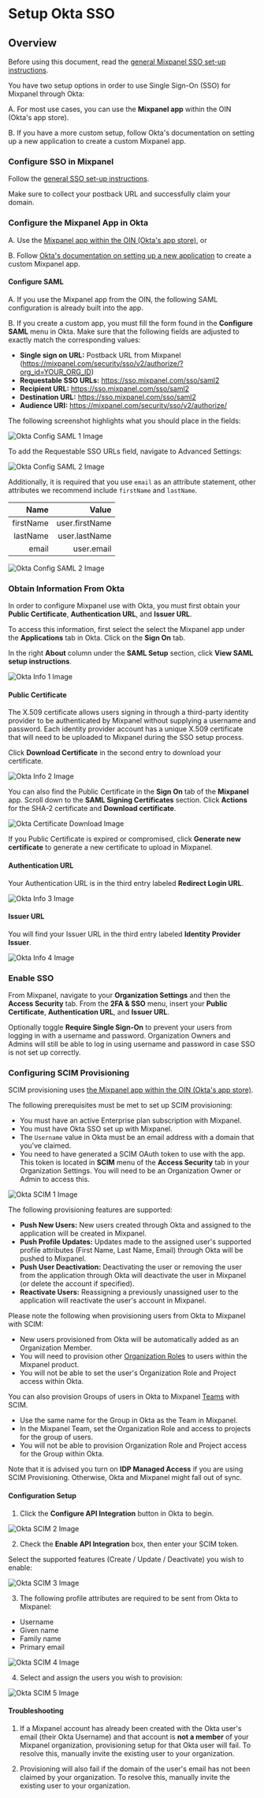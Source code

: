 # Setup Okta SSO


## Overview

Before using this document, read the [general Mixpanel SSO set-up instructions](/docs/access-security/single-sign-on/overview).

You have two setup options in order to use Single Sign-On (SSO) for Mixpanel through Okta:

A.  For most use cases, you can use the **Mixpanel app** within the OIN (Okta's app store). 

B.  If you have a more custom setup, follow Okta's documentation on setting up a new application to create a custom Mixpanel app.

### Configure SSO in Mixpanel

Follow the [general SSO set-up instructions](/docs/access-security/single-sign-on/overview).

Make sure to collect your postback URL and successfully claim your domain.

### Configure the Mixpanel App in Okta

A.  Use the [Mixpanel app within the OIN (Okta's app store)](https://www.okta.com/integrations/mixpanel/), or

B.  Follow [Okta's documentation on setting up a new application](https://help.okta.com/en-us/Content/Topics/Apps/Apps_Apps_Page.htm) to create a custom Mixpanel app.

#### Configure SAML

A. If you use the Mixpanel app from the OIN, the following SAML configuration is already built into the app.

B. If you create a custom app, you must fill the form found in the **Configure SAML** menu in Okta. Make sure that the following fields are adjusted to exactly match the corresponding values:

- **Single sign on URL:** Postback URL from Mixpanel (https://mixpanel.com/security/sso/v2/authorize/?org_id=YOUR_ORG_ID)
- **Requestable SSO URLs:** https://sso.mixpanel.com/sso/saml2
- **Recipient URL:** https://sso.mixpanel.com/sso/saml2
- **Destination URL:** https://sso.mixpanel.com/sso/saml2
- **Audience URI:** https://mixpanel.com/security/sso/v2/authorize/

The following screenshot highlights what you should place in the fields:

![Okta Config SAML 1 Image](/okta_config_1.png)

To add the Requestable SSO URLs field, navigate to Advanced Settings: 

![Okta Config SAML 2 Image](/okta_config_2.png)

Additionally, it is required that you use `email` as an attribute statement, other attributes we recommend include `firstName` and `lastName`.

|    Name    |     Value      |
|-----------:|---------------:|
| firstName  | user.firstName |
| lastName   | user.lastName  |
| email      | user.email     |

![Okta Config SAML 2 Image](/okta_config_3.png)

### Obtain Information From Okta

In order to configure Mixpanel use with Okta, you must first obtain your **Public Certificate**, **Authentication URL**, and **Issuer URL**.

To access this information, first select the select the Mixpanel app under the **Applications** tab in Okta. Click on the **Sign On** tab.

In the right **About** column under the **SAML Setup** section, click **View SAML setup instructions**.

![Okta Info 1 Image](/Admin/Okta/okta_saml_setup_instructions_fixed.png)

#### Public Certificate

The X.509 certificate allows users signing in through a third-party identity provider to be authenticated by Mixpanel without supplying a username and password. Each identity provider account has a unique X.509 certificate that will need to be uploaded to Mixpanel during the SSO setup process.

Click **Download Certificate** in the second entry to download your certificate.

![Okta Info 2 Image](/okta_info2.png)

You can also find the Public Certificate in the **Sign On** tab of the **Mixpanel** app. Scroll down to the **SAML Signing Certificates** section. Click **Actions** for the SHA-2 certificate and **Download certificate**. 

![Okta Certificate Download Image](/Admin/Okta/okta_download_certificate.png)

If you Public Certificate is expired or compromised, click **Generate new certificate** to generate a new certificate to upload in Mixpanel.

#### Authentication URL

Your Authentication URL is in the third entry labeled **Redirect Login URL**.

![Okta Info 3 Image](/okta_info3.png)

#### Issuer URL

You will find your Issuer URL in the third entry labeled **Identity Provider Issuer**.

![Okta Info 4 Image](/okta_info4.png)

### Enable SSO

From Mixpanel, navigate to your **Organization Settings** and then the **Access Security** tab. From the **2FA & SSO** menu, insert your **Public Certificate**, **Authentication URL**, and **Issuer URL**.

Optionally toggle **Require Single Sign-On** to prevent your users from logging in with a username and password. Organization Owners and Admins will still be able to log in using username and password in case SSO is not set up correctly.

### Configuring SCIM Provisioning

SCIM provisioning uses [the Mixpanel app within the OIN (Okta's app store)](https://www.okta.com/integrations/mixpanel/).

The following prerequisites must be met to set up SCIM provisioning:

- You must have an active Enterprise plan subscription with Mixpanel. 
- You must have Okta SSO set up with Mixpanel.
- The `Username` value in Okta must be an email address with a domain that you've claimed.
- You need to have generated a SCIM OAuth token to use with the app. This token is located in **SCIM** menu of the **Access Security** tab in your Organization Settings. You will need to be an Organization Owner or Admin to access this.

![Okta SCIM 1 Image](/Admin/Okta/sso_scim_token_updated_2024.png)

The following provisioning features are supported:

- **Push New Users:** New users created through Okta and assigned to the application will be created in Mixpanel.
- **Push Profile Updates:** Updates made to the assigned user's supported profile attributes (First Name, Last Name, Email) through Okta will be pushed to Mixpanel.
- **Push User Deactivation:** Deactivating the user or removing the user from the application through Okta will deactivate the user in Mixpanel (or delete the account if specified).
- **Reactivate Users:** Reassigning a previously unassigned user to the application will reactivate the user's account in Mixpanel.

Please note the following when provisioning users from Okta to Mixpanel with SCIM:
- New users provisioned from Okta will be automatically added as an Organization Member.
- You will need to provision other [Organization Roles](https://docs.mixpanel.com/docs/orgs-and-projects/roles-and-permissions#organization-roles) to users within the Mixpanel product.
- You will not be able to set the user's Organization Role and Project access within Okta. 

You can also provision Groups of users in Okta to Mixpanel [Teams](/docs/orgs-and-projects/roles-and-permissions#teams) with SCIM.
- Use the same name for the Group in Okta as the Team in Mixpanel.
- In the Mixpanel Team, set the Organization Role and access to projects for the group of users.
- You will not be able to provision Organization Role and Project access for the Group within Okta. 

Note that it is advised you turn on **IDP Managed Access** if you are using SCIM Provisioning. Otherwise, Okta and Mixpanel might fall out of sync.

#### Configuration Setup

1. Click the **Configure API Integration** button in Okta to begin.

![Okta SCIM 2 Image](/okta_scim2.png)

2. Check the **Enable API Integration** box, then enter your SCIM token.

Select the supported features (Create / Update / Deactivate) you wish to enable:

![Okta SCIM 3 Image](/okta_scim3.png)

3. The following profile attributes are required to be sent from Okta to Mixpanel:
- Username
- Given name
- Family name
- Primary email

![Okta SCIM 4 Image](/okta_scim4.png)

4. Select and assign the users you wish to provision:

![Okta SCIM 5 Image](/okta_scim5.png)

#### Troubleshooting

1. If a Mixpanel account has already been created with the Okta user's email (their Okta Username) and that account is **not a member** of your Mixpanel organization, provisioning setup for that Okta user will fail. To resolve this, manually invite the existing user to your organization.

2. Provisioning will also fail if the domain of the user's email has not been claimed by your organization. To resolve this, manually invite the existing user to your organization.
